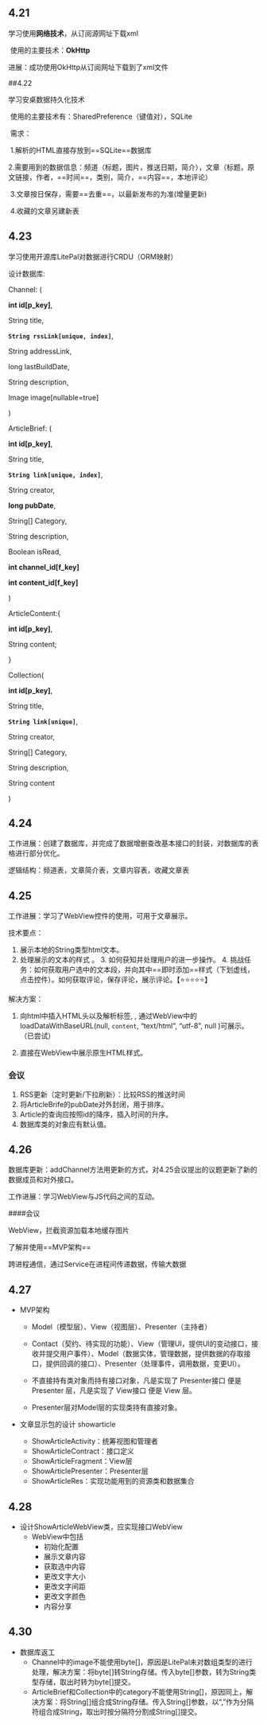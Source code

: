 ## 4.21

学习使用**网络技术**，从订阅源网址下载xml

​	使用的主要技术：**OkHttp**

进展：成功使用OkHttp从订阅网址下载到了xml文件



##4.22

学习安桌数据持久化技术

​	使用的主要技术有：SharedPreference（键值对），SQLite

​	需求：

​		1.解析的HTML直接存放到==SQLite==数据库   

​		2.需要用到的数据信息：频道（标题，图片，推送日期，简介），文章（标题，原文链接，作者，==时间==，类别，简介，==内容==，本地评论）

​		3.文章按日保存，需要==去重==，以最新发布的为准(增量更新)

​		4.收藏的文章另建新表

## 4.23

学习使用开源库LitePal对数据进行CRDU（ORM映射）

设计数据库:

Channel:  (

**int id[p_key]**,  

String title, 

**``String rssLink[unique, index]``**, 

String addressLink,

long lastBuildDate, 

String description, 

Image image[nullable=true] 

)



ArticleBrief:  ( 

**int id[p_key]**, 

String title, 

**``String link[unique, index]``**, 

String creator, 

**long pubDate**, 

String[] Category, 

String description, 

Boolean isRead,

**int channel_id[f_key]**

**int content_id[f_key]**

)



ArticleContent:{

**int id[p_key]**, 

String content;

}



Collection(

**int id[p_key]**, 

String title, 

**``String link[unique]``**, 

String creator, 

String[] Category, 

String description, 

String content

)



## 4.24

工作进展：创建了数据库，并完成了数据增删查改基本接口的封装，对数据库的表格进行部分优化。

逻辑结构：频道表，文章简介表，文章内容表，收藏文章表



## 4.25

工作进展：学习了WebView控件的使用，可用于文章展示。

技术要点： 

1. 展示本地的String类型html文本。
2. 处理展示的文本的样式 。
   3. 如何获知并处理用户的进一步操作。
   4. 挑战任务：如何获取用户选中的文本段，并向其中==即时添加==样式（下划虚线，点击控件）。如何获取评论，保存评论，展示评论。【⭐⭐⭐⭐⭐】

解决方案：

1. 向html中插入HTML头以及解析标签<html>, <body>, 通过WebView中的loadDataWithBaseURL(null, ``content``, “text/html”, “utf-8”, null )可展示。（已尝试）

2. 直接在WebView中展示原生HTML样式。

### 会议

1. RSS更新（定时更新/下拉刷新）：比较RSS的推送时间
2. 将ArticleBrife的pubDate对外封闭，用于排序。
3.  Article的查询应按照id的降序，插入时间的升序。
4.  数据库类的对象应有默认值。



## 4.26

数据库更新：addChannel方法用更新的方式，对4.25会议提出的议题更新了新的数据成员和对外接口。

工作进展：学习WebView与JS代码之间的互动。

####会议

WebView，拦截资源加载本地缓存图片

了解并使用==MVP架构==  

跨进程通信，通过Service在进程间传递数据，传输大数据

   

## 4.27

- MVP架构

  - Model（模型层）、View（视图层）、Presenter（主持者）

  - Contact（契约、待实现的功能）、View（管理UI，提供UI的变动接口，接收并提交用户事件）、Model（数据实体，管理数据，提供数据的存取接口，提供回调的接口）、Presenter（处理事件，调用数据，变更UI）。

  - 不直接持有类对象而持有接口对象，凡是实现了 Presenter接口 便是 Presenter 层，凡是实现了 View接口 便是 View 层。
  - Presenter层对Model层的实现类持有直接对象。

- 文章显示包的设计 showarticle
  - ShowArticleActivity：统筹视图和管理者
  - ShowArticleContract：接口定义
  - ShowArticleFragment：View层
  - ShowArticlePresenter：Presenter层
  - ShowArticleRes：实现功能用到的资源类和数据集合

## 4.28

- 设计ShowArticleWebView类，应实现接口WebView
  - WebView中包括
    - 初始化配置
    - 展示文章内容
    - 获取选中内容
    - 更改文字大小
    - 更改文字间距
    - 更改文字颜色
    - 内容分享

## 4.30

- 数据库返工
  - Channel中的image不能使用byte[]，原因是LitePal未对数组类型的进行处理，解决方案：将byte[]转String存储。传入byte[]参数，转为String类型存储，取出时转为byte[]提交。
  - ArticleBrief和Collection中的category不能使用String[]，原因同上，解决方案：将String[]组合成String存储。传入String[]参数，以“,”作为分隔符组合成String，取出时按分隔符分割成String[]提交。